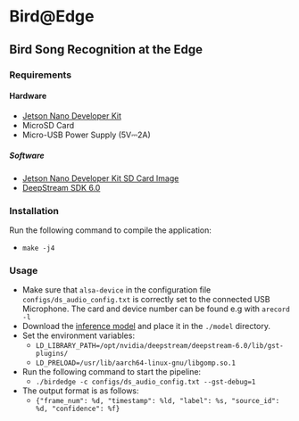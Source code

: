 # Bird@Edge
## Bird Song Recognition at the Edge
### Requirements
#### Hardware
- [Jetson Nano Developer Kit](https://developer.nvidia.com/embedded/jetson-nano-developer-kit)
- MicroSD Card
- Micro-USB Power Supply (5V⎓2A)

##### Software 
- [Jetson Nano Developer Kit SD Card Image](https://developer.nvidia.com/embedded/learn/get-started-jetson-nano-devkit#write)
- [DeepStream SDK 6.0](https://developer.nvidia.com/deepstream-getting-started)

### Installation 
Run the following command to compile the application:
  * ```make -j4```


### Usage

- Make sure that ```alsa-device``` in the configuration file ```configs/ds_audio_config.txt```
is correctly set to the connected USB Microphone. The card and device number can be found e.g with ```arecord -l```
- Download the [inference model](https://pc12439.mathematik.uni-marburg.de/nextcloud/s/jfANCLCJR9jNQ8k) and place it in the ```./model``` directory.
- Set the environment variables:
  * ```LD_LIBRARY_PATH=/opt/nvidia/deepstream/deepstream-6.0/lib/gst-plugins/```
  * ```LD_PRELOAD=/usr/lib/aarch64-linux-gnu/libgomp.so.1```
- Run the following command to start the pipeline:
  * ```./birdedge -c configs/ds_audio_config.txt --gst-debug=1```
- The output format is as follows:
  * ```{"frame_num": %d, "timestamp": %ld, "label": %s, "source_id": %d, "confidence": %f}```
